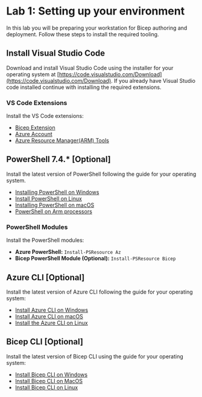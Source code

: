 # Lab 1: Setting up your environment

In this lab you will be preparing your workstation for Bicep authoring and deployment. Follow these steps to install the required tooling.

## Install Visual Studio Code

Download and install Visual Studio Code using the installer for your operating system at [https://code.visualstudio.com/Download](https://code.visualstudio.com/Download). If you already have Visual Studio code installed continue with installing the required extensions.

### VS Code Extensions

Install the VS Code extensions:

- [Bicep Extension](https://marketplace.visualstudio.com/items?itemName=ms-azuretools.vscode-bicep)
- [Azure Account](https://marketplace.visualstudio.com/items?itemName=ms-vscode.azure-account)
- [Azure Resource Manager(ARM) Tools](https://marketplace.visualstudio.com/items?itemName=msazurermtools.azurerm-vscode-tools)

## PowerShell 7.4.* [Optional]

Install the latest version of PowerShell following the guide for your operating system.

- [Installing PowerShell on Windows](https://learn.microsoft.com/powershell/scripting/install/installing-powershell-on-windows?view=powershell-7.4)
- [Install PowerShell on Linux](https://learn.microsoft.com/powershell/scripting/install/installing-powershell-on-linux?view=powershell-7.4)
- [Installing PowerShell on macOS](https://learn.microsoft.com/powershell/scripting/install/installing-powershell-on-macos?view=powershell-7.4)
- [PowerShell on Arm processors](https://learn.microsoft.com/powershell/scripting/install/powershell-on-arm?view=powershell-7.4)

### PowerShell Modules

Install the PowerShell modules:

- **Azure PowerShell:** `Install-PSResource Az`
- **Bicep PowerShell Module (Optional):** `Install-PSResource Bicep`

## Azure CLI [Optional]

Install the latest version of Azure CLI following the guide for your operating system:

- [Install Azure CLI on Windows](https://learn.microsoft.com/cli/azure/install-azure-cli-windows?tabs=azure-cli)
- [Install Azure CLI on macOS](https://learn.microsoft.com/cli/azure/install-azure-cli-macos)
- [Install the Azure CLI on Linux](https://learn.microsoft.com/cli/azure/install-azure-cli-linux?pivots=apt)

## Bicep CLI [Optional]

Install the latest version of Bicep CLI using the guide for your operating system:

- [Install Bicep CLI on Windows](https://learn.microsoft.com/azure/azure-resource-manager/bicep/install#windows)
- [Install Bicep CLI on MacOS](https://learn.microsoft.com/azure/azure-resource-manager/bicep/install#macos)
- [Install Bicep CLI on Linux](https://learn.microsoft.com/azure/azure-resource-manager/bicep/install#linux)

